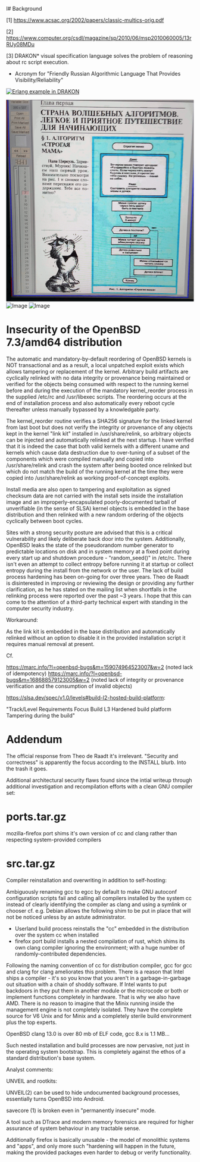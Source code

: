 I# Background 

[1] https://www.acsac.org/2002/papers/classic-multics-orig.pdf

[2] https://www.computer.org/csdl/magazine/sp/2010/06/msp2010060005/13rRUy08MDu

[3] DRAKON* visual specification language solves the problem of reasoning about rc script execution.

* Acronym for "Friendly Russian Algorithmic Language That Provides Visibility/Reliability" 

[![Erlang example in DRAKON](https://img.youtube.com/vi/TYmZExJ4nGI/0.jpg)](https://www.youtube.com/watch?v=TYmZExJ4nGI)

![Image](https://github.com/cschech/CBSD/blob/master/IMG_20230618_154520.gif) 
![Image](https://github.com/cschech/CBSD/blob/master/IMG_20230618_165024.gif) 
![Image](https://github.com/cschech/CBSD/blob/master/IMG_20230618_172002.gif)

# Insecurity of the OpenBSD 7.3/amd64 distribution

The automatic and mandatory-by-default reordering of OpenBSD kernels is NOT transactional and as a result, a local unpatched exploit exists which allows tampering or replacement of the kernel. Arbitrary build artifacts are cyclically relinked with no data integrity or provenance being maintained or verified for the objects being consumed with respect to the running kernel before and during the execution of the mandatory kernel_reorder process in the supplied /etc/rc and /usr/libexec scripts. The reordering occurs at the end of installation process and also automatically every reboot cycle thereafter unless manually bypassed by a knowledgable party.

The kernel_reorder routine verifies a SHA256 signature for the linked kernel from last boot but does not verify the integrity or provenance of any objects kept in the kernel "link kit" installed in /usr/share/relink, so arbitrary objects can be injected and automatically relinked at the next startup. I have verified that it is indeed the case that both valid kernels with a different uname and kernels which cause data destruction due to over-tuning of a subset of the components which were compiled manually and copied into /usr/share/relink and crash the system after being booted once relinked but which do not match the build of the running kernel at the time they were copied into /usr/share/relink as working proof-of-concept exploits.



Install media are also open to tampering and exploitation as signed checksum data are not carried with the install sets inside the installation image and an improperly-encapsulated poorly-documented tarball of unverifiable (in the sense of SLSA) kernel objects is embedded in the base distribution and then relinked with a new random ordering of the objects cyclically between boot cycles.

Sites with a strong security posture are advised that this is a critical vulnerability and likely deliberate back door into the system. Additionally, OpenBSD leaks the state of the pseudorandom number generator to predictable locations on disk and in system memory at a fixed point during every start up and shutdown procedure - "random_seed()" in /etc/rc. There isn't even an attempt to collect entropy before running it at startup or collect entropy during the install from the network or the user. The lack of build process hardening has been on-going for over three years. Theo de Raadt is disinterested in improving or reviewing the design or providing any further clarification, as he has stated on the mailing list when shortfalls in the relinking process were reported over the past ~3 years. I hope that this can come to the attention of a third-party technical expert with standing in the computer security industry.

Workaround:

As the link kit is embedded in the base distribution and automatically relinked without an option to disable it in the provided installation script it requires manual removal at present.

Cf.

https://marc.info/?l=openbsd-bugs&m=159074964523007&w=2 (noted lack of idempotency)
https://marc.info/?l=openbsd-bugs&m=168688579123005&w=2 (noted lack of integrity or provenance verification and the consumption of invalid objects)

https://slsa.dev/spec/v1.0/levels#build-l2-hosted-build-platform:

"Track/Level Requirements 	            Focus
 Build L3 	  Hardened build platform 	 Tampering during the build"


# Addendum

The official response from Theo de Raadt it's irrelevant. "Security and correctness" is apparently the focus according to the INSTALL blurb. Into the trash it goes.

Additional architectural security flaws found since the intial writeup through additional investigation and recompilation efforts with a clean GNU compiler set:

# ports.tar.gz

mozilla-firefox port shims it's own version of cc and clang rather than respecting system-provided compilers

# src.tar.gz

Compiler reinstallation and overwriting in addition to self-hosting:

Ambiguously renaming gcc to egcc by default to make GNU autoconf configuration scripts fail and calling all compilers installed by the system cc instead of clearly identifying the compiler as clang and using a symlink or chooser cf. e.g. Debian allows the following shim to be put in place that will not be noticed unless by an astute administrator.

- Userland build process reinstalls the "cc" embedded in the distribution over the system cc when installed
- firefox port build installs a nested compilation of rust, which shims its own clang compiler ignoring the environment; with a huge number of randomly-contributed dependencies.

Following the naming convention of cc for distribution compiler, gcc for gcc and clang for clang ameliorates this problem. There is a reason that Intel ships a compiler - it's so you know that you aren't in a garbage-in-garbage out situation with a chain of shoddy software. If Intel wants to put backdoors in they put them in another module or the microcode or both or implement functions completely in hardware. That is why we also have AMD. There is no reason to imagine that the Minix running inside the management engine is not completely isolated. They have the complete source for V6 Unix and for Minix and a completely sterile build environment plus the top experts. 

OpenBSD clang 13.0 is over 80 mb of ELF code, gcc 8.x is 1.1 MB... 

Such nested installation and build processes are now pervasive, not just in the operating system bootstrap. This is completely against the ethos of a standard distribution's base system.

Analyst comments:

UNVEIL and rootkits:

UNVEIL(2) can be used to hide undocumented background processes, essentially turns OpenBSD into Android. 

savecore (1) is broken even in "permanently insecure" mode.

A tool such as DTrace and modern memory forensics are required for higher assurance of system behaviour in any tractable sense.

Additionally firefox is basically unusable - the model of monolithic systems and "apps", and only more such "hardening will happen in the future, making the provided packages even harder to debug or verify functionality.
